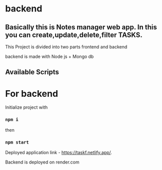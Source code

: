 # backend

## Basically this is Notes manager web app. In this you can create,update,delete,filter TASKS.

This Project is divided into two parts frontend and backend

backend is made with Node js + Mongo db

## Available Scripts

# For backend

Initialize project with 

### `npm i`

then 

### `npm start`

Deployed application link  - https://taskf.netlify.app/.

Backend is deployed on render.com

